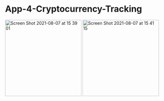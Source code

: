 # App-4-Cryptocurrency-Tracking

<img width="250" alt="Screen Shot 2021-08-07 at 15 39 01" src="https://user-images.githubusercontent.com/50205796/128594467-d0874ce9-6414-4675-815d-d9eb8cd7165f.png">
<img width="250" alt="Screen Shot 2021-08-07 at 15 41 15" src="https://user-images.githubusercontent.com/50205796/128594523-55c00f29-e5ce-4d77-80e9-6dc7b3202ac5.png">

